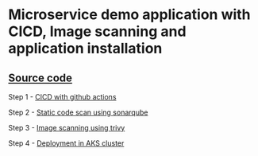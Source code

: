 # Microservice demo application with CICD, Image scanning and application installation

## [Source code](https://github.com/suriya1776/microservices-demo/tree/main)

Step 1 - [CICD with github actions](01.md)

Step 2 - [Static code scan using sonarqube](02.md)

Step 3 - [Image scanning using trivy](03.md)

Step 4 - [Deployment in AKS cluster](04.md)